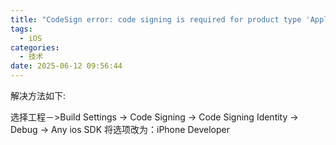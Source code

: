 ```yaml
---
title: "CodeSign error: code signing is required for product type 'Application' in SDK 'iOS 5.0'"
tags:
  - iOS
categories:
  - 技术
date: 2025-06-12 09:56:44
---
```


解决方法如下:

选择工程－>Build Settings -> Code Signing -> Code Signing Identity -> Debug -> Any ios SDK 将选项改为：iPhone Developer
